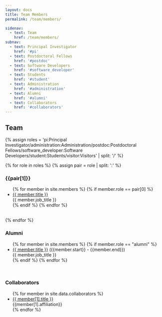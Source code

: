 ```yaml
---
layout: docs
title: Team Members
permalink: /team/members/

sidenav:
  - text: Team
    href: /team/members/
subnav:
  - text: Principal Investigator
    href: '#pi'
  - text: Postdoctoral Fellows
    href: '#postdoc'
  - text: Software Developers
    href: '#software_developer'
  - text: Students
    href: '#student'
  - text: Administration
    href: '#administration'
  - text: Alumni
    href: '#alumni'
  - text: Collaborators
    href: '#collaborators'
---
```

## Team

{% assign roles = 'pi:Principal Investigator/administration:Administration/postdoc:Postdoctoral Fellows/software_developer:Software Developers/student:Students/visitor:Visitors' | split: '/' %}

{% for role in roles %}
{% assign pair = role | split: ':' %}
<div class="usa-grid-full">
<h3 id="{{pair[0]}}">{{pair[1]}}</h3>
<ul>
{% for member in site.members %}
{% if member.role == pair[0] %}
<li><a href="{{member.url}}">{{ member.title }}</a><br>{{ member.job_title }}</li>
{% endif %}
{% endfor %}
</ul>
<br>
</div>
{% endfor %}

<div class="usa-grid-full">
<h3 id="alumni">Alumni</h3>
<ul>
{% for member in site.members %}
{% if member.role == "alumni" %}
<li><a href="{{member.url}}">{{ member.title }}</a> ({{member.start}} - {{member.end}})<br>{{ member.job_title }}</li>
{% endif %}
{% endfor %}
</ul>
<br>
</div>

<div class="usa-grid-full">
<h3 id="collaborators">Collaborators</h3>
<ul>
{% for member in site.data.collaborators %}
<li><a href="{{member[1].url}}">{{ member[1].title }}</a><br>{{member[1].affiliation}}</li>
{% endfor %}
</ul>
<br>
</div>
